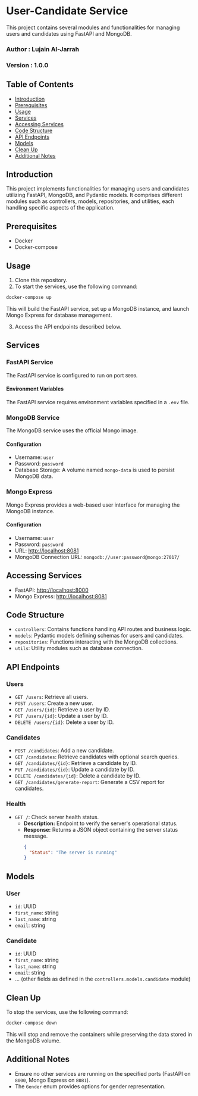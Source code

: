 # User-Candidate Service

This project contains several modules and functionalities for managing users and candidates using FastAPI and MongoDB.

### Author : Lujain Al-Jarrah
### Version : 1.0.0

## Table of Contents

- [Introduction](#introduction)
- [Prerequisites](#prerequisites)
- [Usage](#usage)
- [Services](#services)
- [Accessing Services](#accessing-services)
- [Code Structure](#code-structure)
- [API Endpoints](#api-endpoints)
- [Models](#models)
- [Clean Up](#clean-up)
- [Additional Notes](#additional-notes)

## Introduction

This project implements functionalities for managing users and candidates utilizing FastAPI, MongoDB, and Pydantic models. It comprises different modules such as controllers, models, repositories, and utilities, each handling specific aspects of the application.

## Prerequisites

- Docker
- Docker-compose


## Usage
1. Clone this repository.
2. To start the services, use the following command:

```bash
docker-compose up
```
This will build the FastAPI service, set up a MongoDB instance, and launch Mongo Express for database management.

3. Access the API endpoints described below.



## Services

### FastAPI Service

The FastAPI service is configured to run on port `8000`.

#### Environment Variables

The FastAPI service requires environment variables specified in a `.env` file.

### MongoDB Service

The MongoDB service uses the official Mongo image.

#### Configuration

- Username: `user`
- Password: `password`
- Database Storage: A volume named `mongo-data` is used to persist MongoDB data.

### Mongo Express

Mongo Express provides a web-based user interface for managing the MongoDB instance.

#### Configuration

- Username: `user`
- Password: `password`
- URL: [http://localhost:8081](http://localhost:8081)
- MongoDB Connection URL: `mongodb://user:password@mongo:27017/`

## Accessing Services

- FastAPI: [http://localhost:8000](http://localhost:8000)
- Mongo Express: [http://localhost:8081](http://localhost:8081)


## Code Structure

- `controllers`: Contains functions handling API routes and business logic.
- `models`: Pydantic models defining schemas for users and candidates.
- `repositories`: Functions interacting with the MongoDB collections.
- `utils`: Utility modules such as database connection.

## API Endpoints

### Users

- `GET /users`: Retrieve all users.
- `POST /users`: Create a new user.
- `GET /users/{id}`: Retrieve a user by ID.
- `PUT /users/{id}`: Update a user by ID.
- `DELETE /users/{id}`: Delete a user by ID.

### Candidates

- `POST /candidates`: Add a new candidate.
- `GET /candidates`: Retrieve candidates with optional search queries.
- `GET /candidates/{id}`: Retrieve a candidate by ID.
- `PUT /candidates/{id}`: Update a candidate by ID.
- `DELETE /candidates/{id}`: Delete a candidate by ID.
- `GET /candidates/generate-report`: Generate a CSV report for candidates.


### Health

- `GET /`: Check server health status.
  - **Description:** Endpoint to verify the server's operational status.
  - **Response:** Returns a JSON object containing the server status message.
    ```json
    {
      "Status": "The server is running"
    }
    ```
## Models

### User

- `id`: UUID
- `first_name`: string
- `last_name`: string
- `email`: string

### Candidate

- `id`: UUID
- `first_name`: string
- `last_name`: string
- `email`: string
- ... (other fields as defined in the `controllers.models.candidate` module)

## Clean Up

To stop the services, use the following command:

```bash
docker-compose down
```

This will stop and remove the containers while preserving the data stored in the MongoDB volume.

## Additional Notes

- Ensure no other services are running on the specified ports (FastAPI on `8000`, Mongo Express on `8081`).
- The `Gender` enum provides options for gender representation.

